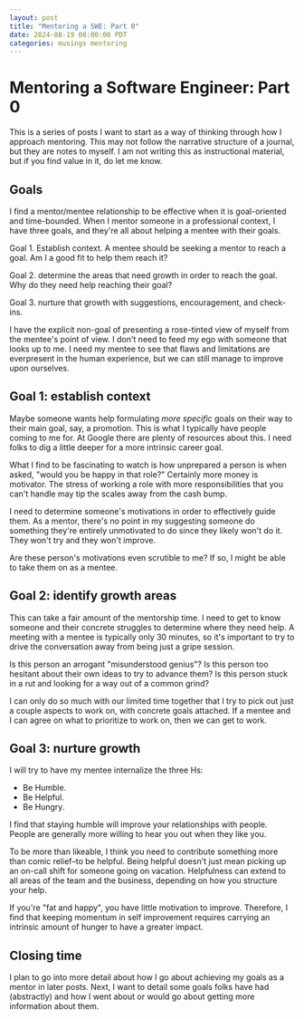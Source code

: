 ```yaml
---
layout: post
title: "Mentoring a SWE: Part 0"
date: 2024-08-19 08:00:00 PDT
categories: musings mentoring
---
```


# Mentoring a Software Engineer: Part 0

This is a series of posts I want to start as a way of thinking through how I approach mentoring.
This may not follow the narrative structure of a journal, but they are notes to myself.
I am not writing this as instructional material, but if you find value in it, do let me know.

## Goals

I find a mentor/mentee relationship to be effective when it is goal-oriented and time-bounded.
When I mentor someone in a professional context, I have three goals, and they're all about helping a mentee with their goals.

Goal 1.  Establish context.
         A mentee should be seeking a mentor to reach a goal. Am I a good fit to help them reach it?

Goal 2.  determine the areas that need growth in order to reach the goal.
         Why do they need help reaching their goal?

Goal 3.  nurture that growth with suggestions, encouragement, and check-ins.

I have the explicit non-goal of presenting a rose-tinted view of myself from the mentee's point of view.
I don't need to feed my ego with someone that looks up to me.
I need my mentee to see that flaws and limitations are everpresent in the human experience, but we can still manage to improve upon ourselves.

## Goal 1: establish context

Maybe someone wants help formulating _more specific_ goals on their way to their main goal, say, a promotion.
This is what I typically have people coming to me for.
At Google there are plenty of resources about this.
I need folks to dig a little deeper for a more intrinsic career goal.

What I find to be fascinating to watch is how unprepared a person is when asked, "would you be happy in that role?"
Certainly more money is motivator.
The stress of working a role with more responsibilities that you can't handle may tip the scales away from the cash bump.

I need to determine someone's motivations in order to effectively guide them.
As a mentor, there's no point in my suggesting someone do something they're entirely unmotivated to do since they likely won't do it.
They won't try and they won't improve.

Are these person's motivations even scrutible to me?
If so, I might be able to take them on as a mentee.

## Goal 2: identify growth areas

This can take a fair amount of the mentorship time.
I need to get to know someone and their concrete struggles to determine where they need help.
A meeting with a mentee is typically only 30 minutes, so it's important to try to drive the conversation away from being just a gripe session.

Is this person an arrogant "misunderstood genius"?
Is this person too hesitant about their own ideas to try to advance them?
Is this person stuck in a rut and looking for a way out of a common grind?

I can only do so much with our limited time together that I try to pick out just a couple aspects to work on, with concrete goals attached.
If a mentee and I can agree on what to prioritize to work on, then we can get to work.

## Goal 3: nurture growth

I will try to have my mentee internalize the three Hs:

*  Be Humble.
*  Be Helpful.
*  Be Hungry.

I find that staying humble will improve your relationships with people.
People are generally more willing to hear you out when they like you.

To be more than likeable, I think you need to contribute something more than comic relief–to be helpful.
Being helpful doesn't just mean picking up an on-call shift for someone going on vacation.
Helpfulness can extend to all areas of the team and the business, depending on how you structure your help.

If you're "fat and happy", you have little motivation to improve.
Therefore, I find that keeping momentum in self improvement requires carrying an intrinsic amount of hunger to have a greater impact.

## Closing time

I plan to go into more detail about how I go about achieving my goals as a mentor in later posts.
Next, I want to detail some goals folks have had (abstractly) and how I went about or would go about getting more information about them.

